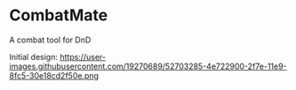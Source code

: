 # CombatMate
A combat tool for DnD

Initial design:
https://user-images.githubusercontent.com/19270689/52703285-4e722900-2f7e-11e9-8fc5-30e18cd2f50e.png
